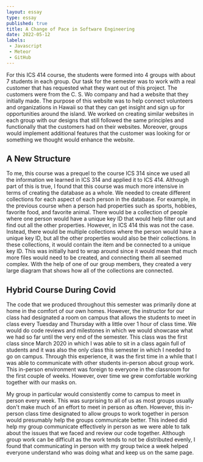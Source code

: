 ```yaml
---
layout: essay
type: essay
published: true
title: A Change of Pace in Software Engineering 
date: 2022-05-12
labels:
 - Javascript
 - Meteor
 - GitHub
---
```

For this ICS 414 course, the students were formed into 4 groups with about 7 students in each group. Our task for the semester was to work with a real customer that has requested what they want out of this project. The customers were from the C. S. Wo company and had a website that they initially made. The purpose of this website was to help connect volunteers and organizations in Hawaii so that they can get insight and sign up for opportunities around the island. We worked on creating similar websites in each group with our designs that still followed the same principles and functionally that the customers had on their websites. Moreover, groups would implement additional features that the customer was looking for or something we thought would enhance the website. 

## A New Structure
To me, this course was a prequel to the course ICS 314 since we used all the information we learned in ICS 314 and applied it to ICS 414. Although part of this is true, I found that this course was much more intensive in terms of creating the database as a whole. We needed to create different collections for each aspect of each person in the database. For example, in the previous course when a person had properties such as sports, hobbies, favorite food, and favorite animal. There would be a collection of people where one person would have a unique key ID that would help filter out and find out all the other properties. However, in ICS 414 this was not the case. Instead, there would be multiple collections where the person would have a unique key ID, but all the other properties would also be their collections. In these collections, it would contain the item and be connected to a unique key ID. This was initially hard to wrap around since it would mean that much more files would need to be created, and connecting them all seemed complex. With the help of one of our group members, they created a very large diagram that shows how all of the collections are connected. 

## Hybrid Course During Covid
The code that we produced throughout this semester was primarily done at home in the comfort of our own homes. However, the instructor for our class had designated a room on campus that allows the students to meet in class every Tuesday and Thursday with a little over 1 hour of class time. We would do code reviews and milestones in which we would showcase what we had so far until the very end of the semester. This class was the first class since March 2020 in which I was able to sit in a class again full of students and it was also the only class this semester in which I needed to go on campus. Through this experience, it was the first time in a while that I was able to communicate with other students in-person about group work. This in-person environment was foreign to everyone in the classroom for the first couple of weeks. However, over time we grew comfortable working together with our masks on. 

My group in particular would consistently come to campus to meet in person every week. This was surprising to all of us as most groups usually don't make much of an effort to meet in person as often. However, this in-person class time designated to allow groups to work together in person would presumably help the groups communicate better. This indeed did help my group communicate effectively in person as we were able to talk about the issues that we faced and review our code together. Although group work can be difficult as the work tends to not be distributed evenly, I found that communicating in person with my group twice a week helped everyone understand who was doing what and keep us on the same page.  

&nbsp;
&nbsp;
